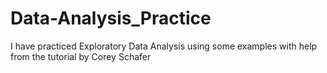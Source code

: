 # Data-Analysis_Practice
I have practiced Exploratory Data Analysis using some examples with help from the tutorial by Corey Schafer
